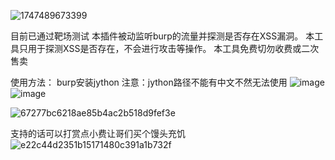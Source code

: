 ![1747489673399](https://github.com/user-attachments/assets/571f1304-7c8b-4ba5-9719-0dba6b05e518)

目前已通过靶场测试
本插件被动监听burp的流量并探测是否存在XSS漏洞。
本工具只用于探测XSS是否存在，不会进行攻击等操作。
本工具免费切勿收费或二次售卖

使用方法：
burp安装jython
注意：jython路径不能有中文不然无法使用
![image](https://github.com/user-attachments/assets/997ba1fc-2cfc-4019-8806-8fee1571f00c)
![image](https://github.com/user-attachments/assets/6fdd90e5-e24a-4dee-b742-cefa8caeeb9b)


![67277bc6218ae85b4ac2b518d9fef3e](https://github.com/user-attachments/assets/2d6e8996-9b5e-4abd-9cdc-6e5613b425bc)

支持的话可以打赏点小费让哥们买个馒头充饥
![e22c44d2351b15171480c391a1b732f](https://github.com/user-attachments/assets/224cfda9-8666-489b-9b4b-0209e2166aa6)
